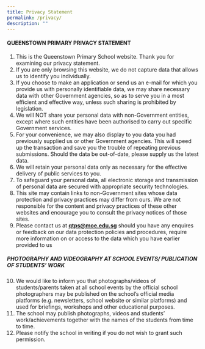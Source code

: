 ```yaml
---
title: Privacy Statement
permalink: /privacy/
description: ""
---
```

#### QUEENSTOWN PRIMARY PRIVACY STATEMENT <br>

1.  This is the Queenstown Primary School website. Thank you for examining our privacy statement. 
2.  If you are only browsing this website, we do not capture data that allows us to identify you individually. 
3.  If you choose to make an application or send us an e-mail for which you provide us with personally identifiable data, we may share necessary data with other Government agencies, so as to serve you in a most efficient and effective way, unless such sharing is prohibited by legislation. 
4.  We will NOT share your personal data with non-Government entities, except where such entities have been authorised to carry out specific Government services. 
5.  For your convenience, we may also display to you data you had previously supplied us or other Government agencies. This will speed up the transaction and save you the trouble of repeating previous submissions. Should the data be out-of-date, please supply us the latest data. 
6.  We will retain your personal data only as necessary for the effective delivery of public services to you.
7.  To safeguard your personal data, all electronic storage and transmission of personal data are secured with appropriate security technologies.
8.  This site may contain links to non-Government sites whose data protection and privacy practices may differ from ours. We are not responsible for the content and privacy practices of these other websites and encourage you to consult the privacy notices of those sites.
9.  Please contact us at **qtps@moe.edu.sg** should you have any enquires or feedback on our data protection policies and procedures, require more information on or access to the data which you have earlier provided to us  

##### PHOTOGRAPHY AND VIDEOGRAPHY AT SCHOOL EVENTS/ PUBLICATION OF STUDENTS’ WORK
10.  We would like to inform you that photographs/videos of students/parents taken at all school events by the official school photographers may be published on the school’s official media platforms (e.g. newsletters, school website or similar platforms) and used for briefings, workshops and other educational purposes. 
11.  The school may publish photographs, videos and students’ work/achievements together with the names of the students from time to time. 
12.  Please notify the school in writing if you do not wish to grant such permission.